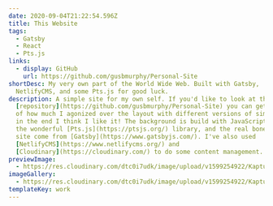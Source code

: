 ```yaml
---
date: 2020-09-04T21:22:54.596Z
title: This Website
tags:
  - Gatsby
  - React
  - Pts.js
links:
  - display: GitHub
    url: https://github.com/gusbmurphy/Personal-Site
shortDesc: My very own part of the World Wide Web. Built with Gatsby,
  NetlifyCMS, and some Pts.js for good luck.
description: A simple site for my own self. If you'd like to look at the
  [repository](https://github.com/gusbmurphy/Personal-Site) you can get an idea
  of how much I agonized over the layout with different versions of simple, but
  in the end I think I like it! The background is build with JavaScript using
  the wonderful [Pts.js](https://ptsjs.org/) library, and the real bones of the
  site come from [Gatsby](https://www.gatsbyjs.com/). I've also used
  [NetlifyCMS](https://www.netlifycms.org/) and
  [Cloudinary](https://cloudinary.com/) to do some content management.
previewImage:
  - https://res.cloudinary.com/dtc0i7udk/image/upload/v1599254922/Kapture_2020-09-04_at_16.20.18_xlwhwh.gif
imageGallery:
  - https://res.cloudinary.com/dtc0i7udk/image/upload/v1599254922/Kapture_2020-09-04_at_16.20.18_xlwhwh.gif
templateKey: work
---
```

